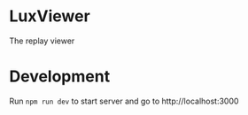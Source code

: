 # LuxViewer
The replay viewer

# Development
Run `npm run dev` to start server and go to http://localhost:3000